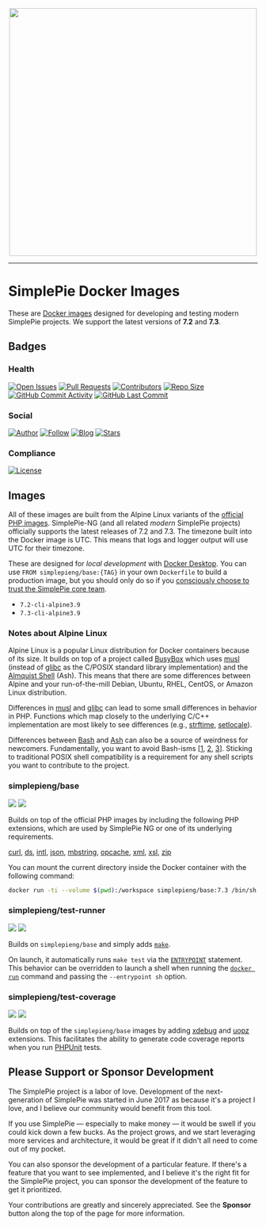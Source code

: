 <div align="center"><img src="https://raw.githubusercontent.com/simplepie/.github/master/logo.png" width="500"><br></div>

----

# SimplePie Docker Images

These are [Docker images](https://hub.docker.com/u/simplepieng) designed for developing and testing modern SimplePie projects. We support the latest versions of **7.2** and **7.3**.

## Badges

### Health

[![Open Issues](http://img.shields.io/github/issues/simplepie/docker.svg?style=for-the-badge)](https://github.com/simplepie/docker/issues)
[![Pull Requests](https://img.shields.io/github/issues-pr/simplepie/docker.svg?style=for-the-badge)](https://github.com/simplepie/docker/pulls)
[![Contributors](https://img.shields.io/github/contributors/simplepie/docker.svg?style=for-the-badge)](https://github.com/simplepie/docker/graphs/contributors)
[![Repo Size](https://img.shields.io/github/repo-size/simplepie/docker.svg?style=for-the-badge)](https://github.com/simplepie/docker/pulse/monthly)
[![GitHub Commit Activity](https://img.shields.io/github/commit-activity/y/simplepie/docker.svg?style=for-the-badge)](https://github.com/simplepie/docker/commits/master)
[![GitHub Last Commit](https://img.shields.io/github/last-commit/simplepie/docker.svg?style=for-the-badge)](https://github.com/simplepie/docker/commits)

### Social

[![Author](http://img.shields.io/badge/author-@skyzyx-blue.svg?style=for-the-badge)](https://twitter.com/skyzyx)
[![Follow](https://img.shields.io/twitter/follow/simplepie_ng.svg?style=for-the-badge&label=Follow%20@simplepie_ng)](https://twitter.com/intent/follow?screen_name=simplepie_ng)
[![Blog](https://img.shields.io/badge/medium-simplepie--ng-blue.svg?style=for-the-badge)](https://medium.com/simplepie-ng)
[![Stars](https://img.shields.io/github/stars/simplepie/docker.svg?style=for-the-badge&label=GitHub%20Stars)](https://github.com/simplepie/docker/stargazers)

### Compliance

[![License](https://img.shields.io/github/license/simplepie/docker.svg?style=for-the-badge)](https://github.com/simplepie/docker/blob/master/LICENSE.md)

## Images

All of these images are built from the Alpine Linux variants of the [official PHP images](https://hub.docker.com/_/php). SimplePie-NG (and all related _modern_ SimplePie projects) officially supports the latest releases of 7.2 and 7.3. The timezone built into the Docker image is UTC. This means that logs and logger output will use UTC for their timezone.

These are designed for _local development_ with [Docker Desktop]. You can use `FROM simplepieng/base:{TAG}` in your own `Dockerfile` to build a production image, but you should only do so if you [consciously choose to trust the SimplePie core team](https://ryanparman.com/posts/2018/understanding-trust-in-your-infrastructure/).

* `7.2-cli-alpine3.9`
* `7.3-cli-alpine3.9`

### Notes about Alpine Linux

Alpine Linux is a popular Linux distribution for Docker containers because of its size. It builds on top of a project called [BusyBox] which uses [musl] (instead of [glibc] as the C/POSIX standard library implementation) and the [Almquist Shell] (Ash). This means that there are some differences between Alpine and your run-of-the-mill Debian, Ubuntu, RHEL, CentOS, or Amazon Linux distribution.

Differences in [musl] and [glibc] can lead to some small differences in behavior in PHP. Functions which map closely to the underlying C/C++ implementation are most likely to see differences (e.g., [strftime], [setlocale]).

Differences between [Bash] and [Ash][Almquist Shell] can also be a source of weirdness for newcomers. Fundamentally, you want to avoid Bash-isms [[1](https://wiki.ubuntu.com/DashAsBinSh), [2](https://mywiki.wooledge.org/Bashism), [3](https://linux.die.net/man/1/ash)]. Sticking to traditional POSIX shell compatibility is a requirement for any shell scripts you want to contribute to the project.

### simplepieng/base

[![](https://img.shields.io/microbadger/image-size/simplepieng/base.svg?style=for-the-badge)](https://microbadger.com/images/simplepieng/base) [![](https://img.shields.io/microbadger/layers/simplepieng/base.svg?style=for-the-badge)](https://microbadger.com/images/simplepieng/base)

Builds on top of the official PHP images by including the following PHP extensions, which are used by SimplePie NG or one of its underlying requirements.

[curl](https://php.net/manual/en/book.curl.php), [ds](https://www.php.net/manual/en/book.ds.php), [intl](https://www.php.net/manual/en/book.intl.php), [json](https://www.php.net/manual/en/book.json.php), [mbstring](https://www.php.net/manual/en/book.mbstring.php), [opcache](https://www.php.net/manual/en/book.opcache.php), [xml](https://www.php.net/manual/en/book.xml.php), [xsl](https://www.php.net/manual/en/book.xsl.php), [zip](https://www.php.net/manual/en/book.zip.php)

You can mount the current directory inside the Docker container with the following command:

```bash
docker run -ti --volume $(pwd):/workspace simplepieng/base:7.3 /bin/sh
```

### simplepieng/test-runner

[![](https://img.shields.io/microbadger/image-size/simplepieng/test-runner.svg?style=for-the-badge)](https://microbadger.com/images/simplepieng/test-runner) [![](https://img.shields.io/microbadger/layers/simplepieng/test-runner.svg?style=for-the-badge)](https://microbadger.com/images/simplepieng/test-runner)

Builds on `simplepieng/base` and simply adds [`make`](https://www.gnu.org/software/make/).

On launch, it automatically runs `make test` via the [`ENTRYPOINT`](https://docs.docker.com/engine/reference/builder/#entrypoint) statement. This behavior can be overridden to launch a shell when running the [`docker run`](https://docs.docker.com/engine/reference/commandline/run/) command and passing the `--entrypoint sh` option.

### simplepieng/test-coverage

[![](https://img.shields.io/microbadger/image-size/simplepieng/test-coverage.svg?style=for-the-badge)](https://microbadger.com/images/simplepieng/test-coverage) [![](https://img.shields.io/microbadger/layers/simplepieng/test-coverage.svg?style=for-the-badge)](https://microbadger.com/images/simplepieng/test-coverage)

Builds on top of the `simplepieng/base` images by adding [xdebug](https://xdebug.org) and [uopz](https://www.php.net/manual/en/book.uopz.php) extensions. This facilitates the ability to generate code coverage reports when you run [PHPUnit] tests.

## Please Support or Sponsor Development

The SimplePie project is a labor of love. Development of the next-generation of SimplePie was started in June 2017 as because it's a project I love, and I believe our community would benefit from this tool.

If you use SimplePie — especially to make money — it would be swell if you could kick down a few bucks. As the project grows, and we start leveraging more services and architecture, it would be great if it didn't all need to come out of my pocket.

You can also sponsor the development of a particular feature. If there's a feature that you want to see implemented, and I believe it's the right fit for the SimplePie project, you can sponsor the development of the feature to get it prioritized.

Your contributions are greatly and sincerely appreciated. See the **Sponsor** button along the top of the page for more information.

  [Almquist Shell]: https://en.wikipedia.org/wiki/Almquist_shell
  [Bash]: https://devhints.io/bash
  [BusyBox]: https://busybox.net/downloads/BusyBox.html
  [Docker Desktop]: https://hub.docker.com/search?q=docker%20desktop&type=edition&offering=community
  [glibc]: https://www.gnu.org/software/libc/
  [musl]: https://www.musl-libc.org
  [PHPUnit]: https://phpunit.de
  [setlocale]: https://www.php.net/manual/en/function.setlocale.php
  [strftime]: https://php.net/manual/en/function.strftime.php

